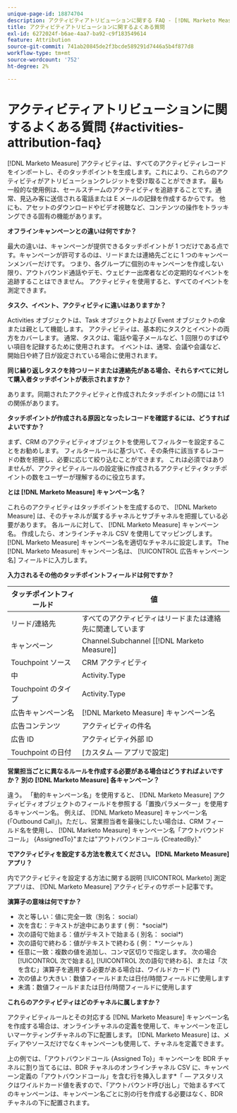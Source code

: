 ```yaml
---
unique-page-id: 18874704
description: アクティビティアトリビューションに関する FAQ - [!DNL Marketo Measure]
title: アクティビティアトリビューションに関するよくある質問
exl-id: 6272024f-b6ae-4aa7-ba92-c9f183549614
feature: Attribution
source-git-commit: 741ab20845de2f3bcde589291d7446a5b4f877d8
workflow-type: tm+mt
source-wordcount: '752'
ht-degree: 2%

---
```


# アクティビティアトリビューションに関するよくある質問 {#activities-attribution-faq}

[!DNL Marketo Measure] アクティビティは、すべてのアクティビティレコードをインポートし、そのタッチポイントを生成します。これにより、これらのアクティビティがアトリビューションクレジットを受け取ることができます。 最も一般的な使用例は、セールスチームのアクティビティを追跡することです。通常、見込み客に送信される電話または E メールの記録を作成するからです。 他にも、アセットのダウンロードやビデオ視聴など、コンテンツの操作をトラッキングできる固有の機能があります。

**オフラインキャンペーンとの違いは何ですか？**

最大の違いは、キャンペーンが提供できるタッチポイントが 1 つだけである点です。キャンペーンが許可するのは、リードまたは連絡先ごとに 1 つのキャンペーンメンバーだけです。 つまり、各グループに個別のキャンペーンを作成しない限り、アウトバウンド通話やデモ、ウェビナー出席者などの定期的なイベントを追跡することはできません。 アクティビティを使用すると、すべてのイベントを測定できます。

**タスク、イベント、アクティビティに違いはありますか？**

Activities オブジェクトは、Task オブジェクトおよび Event オブジェクトの傘または親として機能します。 アクティビティは、基本的にタスクとイベントの両方をカバーします。 通常、タスクは、電話や電子メールなど、1 回限りのすばやい項目を記録するために使用されます。 イベントは、通常、会議や会議など、開始日や終了日が設定されている場合に使用されます。

**同じ繰り返しタスクを持つリードまたは連絡先がある場合、それらすべてに対して購入者タッチポイントが表示されますか？**

あります。同期されたアクティビティと作成されたタッチポイントの間には 1:1 の関係があります。

**タッチポイントが作成される原因となったレコードを確認するには、どうすればよいですか？**

まず、CRM のアクティビティオブジェクトを使用してフィルターを設定することをお勧めします。 フィルタールールに基づいて、その条件に該当するレコードの数を把握し、必要に応じて絞り込むことができます。 これは必須ではありませんが、アクティビティルールの設定後に作成されるアクティビティタッチポイントの数をユーザーが理解するのに役立ちます。

**とは [!DNL Marketo Measure] キャンペーン名？**

これらのアクティビティはタッチポイントを生成するので、 [!DNL Marketo Measure] は、そのチャネルが属するチャネルとサブチャネルを把握している必要があります。 各ルールに対して、 [!DNL Marketo Measure] キャンペーン名。 作成したら、オンラインチャネル CSV を使用してマッピングします。 [!DNL Marketo Measure] キャンペーン名を適切なチャネルに設定します。 The [!DNL Marketo Measure] キャンペーン名は、 [!UICONTROL 広告キャンペーン名] フィールドに入力します。

**入力されるその他のタッチポイントフィールドは何ですか？**

| **タッチポイントフィールド** | **値** |
|---|---|
| リード/連絡先 | すべてのアクティビティはリードまたは連絡先に関連しています |
| キャンペーン | Channel.Subchannel [[!DNL Marketo Measure]] |
| Touchpoint ソース | CRM アクティビティ |
| 中 | Activity.Type |
| Touchpoint のタイプ | Activity.Type |
| 広告キャンペーン名 | [!DNL Marketo Measure] キャンペーン名 |
| 広告コンテンツ | アクティビティの件名 |
| 広告 ID | アクティビティ外部 ID |
| Touchpoint の日付 | [カスタム — アプリで設定] |

**営業担当ごとに異なるルールを作成する必要がある場合はどうすればよいですか？ 別の [!DNL Marketo Measure] 各キャンペーン？**

違う。 「動的キャンペーン名」を使用すると、 [!DNL Marketo Measure] アクティビティオブジェクトのフィールドを参照する「置換パラメーター」を使用するキャンペーン名。 例えば、 [!DNL Marketo Measure] キャンペーン名 (「Outbound Call」)。ただし、営業担当者を最後にしたい場合は、CRM フィールド名を使用し、 [!DNL Marketo Measure] キャンペーン名「アウトバウンドコール」 {AssignedTo}&quot;または&quot;アウトバウンドコール {CreatedBy}.&quot;

**でアクティビティを設定する方法を教えてください。 [!DNL Marketo Measure] アプリ？**

内でアクティビティを設定する方法に関する説明 [!UICONTROL Marketo] 測定アプリは、 [!DNL Marketo Measure] アクティビティのサポート記事です。

**演算子の意味は何ですか？**

* 次と等しい：値に完全一致（別名： social）
* 次を含む：テキストが途中にあります ( 例： &#42;social&#42;)
* 次の語句で始まる：値がテキストで始まる ( 別名： social&#42;)
* 次の語句で終わる：値がテキストで終わる ( 例： &#42;ソーシャル )
* 任意に一致：複数の値を追加し、コンマ区切りで指定します。 次の場合 [!UICONTROL 次で始まる], [!UICONTROL 次の語句で終わる]、または「次を含む」演算子を適用する必要がある場合は、ワイルドカード (&#42;)
* 次の値より大きい：数値フィールドまたは日付/時間フィールドに使用します
* 未満：数値フィールドまたは日付/時間フィールドに使用します

**これらのアクティビティはどのチャネルに属しますか？**

アクティビティルールとその対応する [!DNL Marketo Measure] キャンペーン名を作成する場合は、オンラインチャネルの定義を使用して、キャンペーンを正しいマーケティングチャネルの下に配置します。 [!DNL Marketo Measure] は、メディアやソースだけでなくキャンペーンも使用して、チャネルを定義できます。

上の例では、「アウトバウンドコール {Assigned To}」キャンペーンを BDR チャネルに割り当てるには、BDR チャネルのオンラインチャネル CSV に、キャンペーン定義の「アウトバウンドコール」を含む行を挿入します&#42;「 — アスタリスクはワイルドカード値を表すので、「アウトバウンド呼び出し」で始まるすべてのキャンペーンは、キャンペーン名ごとに別の行を作成する必要はなく、BDR チャネルの下に配置されます。
